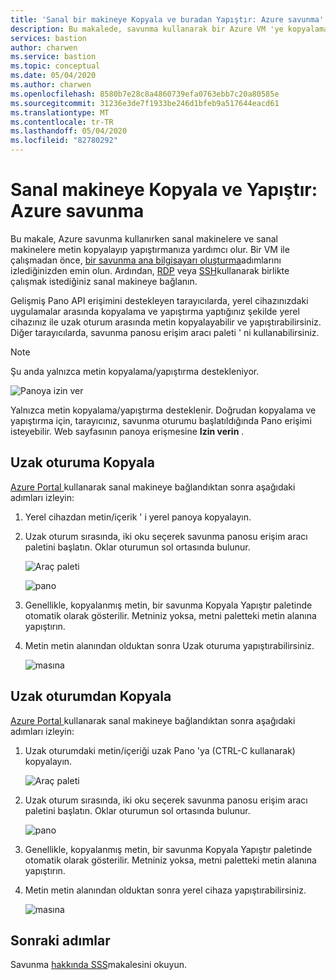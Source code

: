 ```yaml
---
title: 'Sanal bir makineye Kopyala ve buradan Yapıştır: Azure savunma'
description: Bu makalede, savunma kullanarak bir Azure VM 'ye kopyalamayı ve buradan yapıştırmayı öğrenin.
services: bastion
author: charwen
ms.service: bastion
ms.topic: conceptual
ms.date: 05/04/2020
ms.author: charwen
ms.openlocfilehash: 8580b7e28c8a4860739efa0763ebb7c20a80585e
ms.sourcegitcommit: 31236e3de7f1933be246d1bfeb9a517644eacd61
ms.translationtype: MT
ms.contentlocale: tr-TR
ms.lasthandoff: 05/04/2020
ms.locfileid: "82780292"
---
```

# <a name="copy-and-paste-to-a-virtual-machine-azure-bastion"></a>Sanal makineye Kopyala ve Yapıştır: Azure savunma

Bu makale, Azure savunma kullanırken sanal makinelere ve sanal makinelere metin kopyalayıp yapıştırmanıza yardımcı olur. Bir VM ile çalışmadan önce, [bir savunma ana bilgisayarı oluşturma](bastion-create-host-portal.md)adımlarını izlediğinizden emin olun. Ardından, [RDP](bastion-connect-vm-rdp.md) veya [SSH](bastion-connect-vm-ssh.md)kullanarak birlikte çalışmak istediğiniz sanal makineye bağlanın.

Gelişmiş Pano API erişimini destekleyen tarayıcılarda, yerel cihazınızdaki uygulamalar arasında kopyalama ve yapıştırma yaptığınız şekilde yerel cihazınız ile uzak oturum arasında metin kopyalayabilir ve yapıştırabilirsiniz. Diğer tarayıcılarda, savunma panosu erişim aracı paleti ' ni kullanabilirsiniz.

>[!NOTE]
>Şu anda yalnızca metin kopyalama/yapıştırma destekleniyor.
>

   ![Panoya izin ver](./media/bastion-vm-manage/allow.png)

Yalnızca metin kopyalama/yapıştırma desteklenir. Doğrudan kopyalama ve yapıştırma için, tarayıcınız, savunma oturumu başlatıldığında Pano erişimi isteyebilir. Web sayfasının panoya erişmesine **Izin verin** .

## <a name="copy-to-a-remote-session"></a><a name="to"></a>Uzak oturuma Kopyala

[Azure Portal ](https://portal.azure.com)kullanarak sanal makineye bağlandıktan sonra aşağıdaki adımları izleyin:

1. Yerel cihazdan metin/içerik ' i yerel panoya kopyalayın.
1. Uzak oturum sırasında, iki oku seçerek savunma panosu erişim aracı paletini başlatın. Oklar oturumun sol ortasında bulunur.

   ![Araç paleti](./media/bastion-vm-manage/left.png)

   ![pano](./media/bastion-vm-manage/clipboard.png)
1. Genellikle, kopyalanmış metin, bir savunma Kopyala Yapıştır paletinde otomatik olarak gösterilir. Metniniz yoksa, metni paletteki metin alanına yapıştırın.
1. Metin metin alanından olduktan sonra Uzak oturuma yapıştırabilirsiniz.

   ![masına](./media/bastion-vm-manage/local.png)

## <a name="copy-from-a-remote-session"></a><a name="from"></a>Uzak oturumdan Kopyala

[Azure Portal ](https://portal.azure.com)kullanarak sanal makineye bağlandıktan sonra aşağıdaki adımları izleyin:

1. Uzak oturumdaki metin/içeriği uzak Pano 'ya (CTRL-C kullanarak) kopyalayın.

   ![Araç paleti](./media/bastion-vm-manage/remote.png)
1. Uzak oturum sırasında, iki oku seçerek savunma panosu erişim aracı paletini başlatın. Oklar oturumun sol ortasında bulunur.

   ![pano](./media/bastion-vm-manage/clipboard2.png)
1. Genellikle, kopyalanmış metin, bir savunma Kopyala Yapıştır paletinde otomatik olarak gösterilir. Metniniz yoksa, metni paletteki metin alanına yapıştırın.
1. Metin metin alanından olduktan sonra yerel cihaza yapıştırabilirsiniz.

   ![masına](./media/bastion-vm-manage/local2.png)
 
## <a name="next-steps"></a>Sonraki adımlar

Savunma [hakkında SSS](bastion-faq.md)makalesini okuyun.
